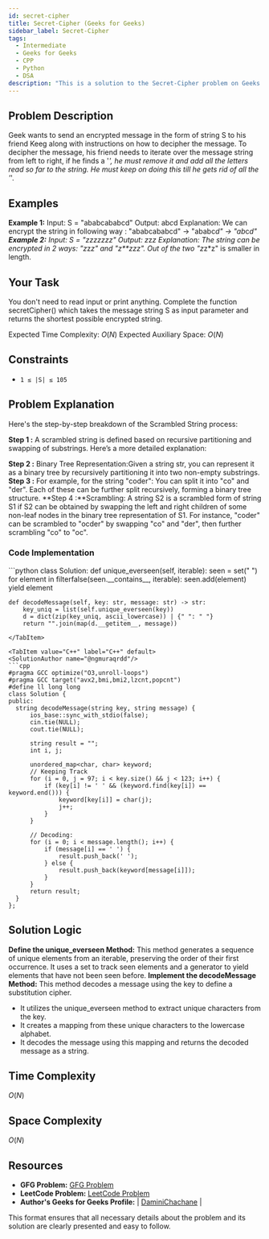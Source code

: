 ```yaml
---
id: secret-cipher
title: Secret-Cipher (Geeks for Geeks)
sidebar_label: Secret-Cipher
tags:
  - Intermediate
  - Geeks for Geeks
  - CPP
  - Python
  - DSA
description: "This is a solution to the Secret-Cipher problem on Geeks for Geeks."
---
```


## Problem Description

Geek wants to send an encrypted message in the form of string S to his friend Keeg along with instructions on how to decipher the message. To decipher the message, his friend needs to iterate over the message string from left to right, if he finds a '*', he must remove it and add all the letters read so far to the string. He must keep on doing this till he gets rid of all the '*'.
## Examples

**Example 1:**
Input: S = "ababcababcd"
Output: ab*c*d
Explanation: We can encrypt the string 
in following way : "ababcababcd" -> 
"ababc*d" -> "ab*c*d"
**Example 2:**
Input: S = "zzzzzzz"
Output: z*z*z
Explanation: The string can be encrypted 
in 2 ways: "z*z*z" and "z**zzz". Out of 
the two "z*z*z" is smaller in length.

## Your Task

You don't need to read input or print anything. Complete the function secretCipher() which takes the message string S as input parameter and returns the shortest possible encrypted string.

Expected Time Complexity: $O(N)$
Expected Auxiliary Space: $O(N)$

## Constraints

- `1 ≤ |S| ≤ 105`

## Problem Explanation

Here's the step-by-step breakdown of the Scrambled String process:

**Step 1 :** A scrambled string is defined based on recursive partitioning and swapping of substrings. Here’s a more detailed explanation:

**Step 2 :** Binary Tree Representation:Given a string str, you can represent it as a binary tree by recursively partitioning it into two non-empty substrings.
**Step 3 :** For example, for the string "coder": You can split it into "co" and "der".
Each of these can be further split recursively, forming a binary tree structure.
**Step 4 :**Scrambling: A string S2 is a scrambled form of string S1 if S2 can be obtained by swapping the left and right children of some non-leaf nodes in the binary tree representation of S1.
For instance, "coder" can be scrambled to "ocder" by swapping "co" and "der", then further scrambling "co" to "oc".

### Code Implementation

<Tabs>
  <TabItem value="Python" label="Python" default>
  <SolutionAuthor name="@ngmuraqrdd"/>
  ```python
class Solution:
    def unique_everseen(self, iterable):
        seen = set(" ")
        for element in filterfalse(seen.__contains__, iterable):
            seen.add(element)
            yield element

    def decodeMessage(self, key: str, message: str) -> str:
        key_uniq = list(self.unique_everseen(key))
        d = dict(zip(key_uniq, ascii_lowercase)) | {" ": " "}
        return "".join(map(d.__getitem__, message))

  ```
  </TabItem>

  <TabItem value="C++" label="C++" default>
  <SolutionAuthor name="@ngmuraqrdd"/>
  ```cpp
#pragma GCC optimize("O3,unroll-loops")
#pragma GCC target("avx2,bmi,bmi2,lzcnt,popcnt")
#define ll long long
class Solution {
public:
    string decodeMessage(string key, string message) {
        ios_base::sync_with_stdio(false);
        cin.tie(NULL);
        cout.tie(NULL);

        string result = "";
        int i, j;

        unordered_map<char, char> keyword;
        // Keeping Track
        for (i = 0, j = 97; i < key.size() && j < 123; i++) {
            if (key[i] != ' ' && (keyword.find(key[i]) == keyword.end())) {
                keyword[key[i]] = char(j);
                j++;
            }
        }

        // Decoding:
        for (i = 0; i < message.length(); i++) {
            if (message[i] == ' ') {
                result.push_back(' ');
            } else {
                result.push_back(keyword[message[i]]);
            }
        }
        return result;
    }
};
  ```
  </TabItem>
</Tabs>

## Solution Logic

**Define the unique_everseen Method:** This method generates a sequence of unique elements from an iterable, preserving the order of their first occurrence.
It uses a set to track seen elements and a generator to yield elements that have not been seen before.
**Implement the decodeMessage Method:** This method decodes a message using the key to define a substitution cipher.
- It utilizes the unique_everseen method to extract unique characters from the key.
- It creates a mapping from these unique characters to the lowercase alphabet.
- It decodes the message using this mapping and returns the decoded message as a string.

## Time Complexity

$O(N)$

## Space Complexity

$O(N)$

## Resources

- **GFG Problem:** [GFG Problem](https://www.geeksforgeeks.org/problems/secret-cipher--141631/0)
- **LeetCode Problem:** [LeetCode Problem](https://leetcode.com/problems/decode-the-message/description/)
- **Author's Geeks for Geeks Profile:**  | [DaminiChachane](https://leetcode.com/u/divcxl15/) |

This format ensures that all necessary details about the problem and its solution are clearly presented and easy to follow.
